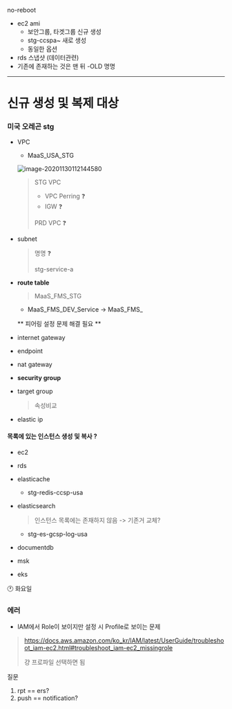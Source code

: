 no-reboot

- ec2 ami
  - 보안그룹, 타겟그룹 신규 생성
  - stg-ccspa~ 새로 생성
  - 동일한 옵션
- rds 스냅샷 (데이터관련)
- 기존에 존재하는 것은 맨 뒤 -OLD 명명

---

# 신규 생성 및 복제 대상

### 미국 오레곤 stg

- VPC

  - MaaS_USA_STG

  ![image-20201130112144580](C:\Users\jihong.kim\AppData\Roaming\Typora\typora-user-images\image-20201130112144580.png)

  > STG VPC
  >
  > - VPC Perring :question:
  > - IGW :question:
  >
  > PRD VPC :question:

- subnet

  > 명명 :question: 
  >
  > stg-service-a

- **route table**

  > MaaS_FMS_STG

  - MaaS_FMS_DEV_Service -> MaaS_FMS_

  ** 피어링 설정 문제 해결 필요 **

- internet gateway

- endpoint

- nat gateway

- **security group**

- target group

  > 속성비교

- elastic ip

#### 목록에 있는 인스턴스 생성 및 복사 ?

- ec2

- rds

- elasticache

  - stg-redis-ccsp-usa

- elasticsearch

  > 인스턴스 목록에는 존재하지 않음 -> 기존거 교체?

  - stg-es-gcsp-log-usa

- documentdb

- msk

- eks



:clock1: 화요일





### 에러

- IAM에서 Role이 보이지만 설정 시 Profile로 보이는 문제

> https://docs.aws.amazon.com/ko_kr/IAM/latest/UserGuide/troubleshoot_iam-ec2.html#troubleshoot_iam-ec2_missingrole
>
> 걍 프로파일 선택하면 됨



질문

1. rpt == ers?
2. push == notification?